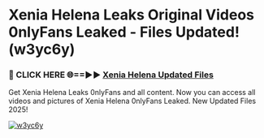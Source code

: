 # Xenia Helena Leaks Original Videos 0nlyFans Leaked - Files Updated! (w3yc6y)

<h3>🔴 CLICK HERE 🌐==►► <a href="https://mediafile.pages.dev?q=Xenia+Helena&ref=D4RT" rel="nofollow">Xenia Helena Updated Files</a></h3>

Get Xenia Helena Leaks 0nlyFans and all content. Now you can access all videos and pictures of Xenia Helena 0nlyFans Leaked. New Updated Files 2025!

[![w3yc6y](https://github.com/user-attachments/assets/8c521d6e-e6e3-4a75-9320-d58ab9d79d5b)](https://mediafile.pages.dev?q=Xenia+Helena&ref=D4RT)